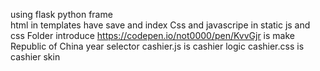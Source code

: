 using flask python frame 
<br/>
html in templates 
have save and index
Css and javascripe in static
js and css Folder  introduce https://codepen.io/not0000/pen/KvvGjr is make Republic of China year selector 
cashier.js is cashier logic
cashier.css is cashier skin

